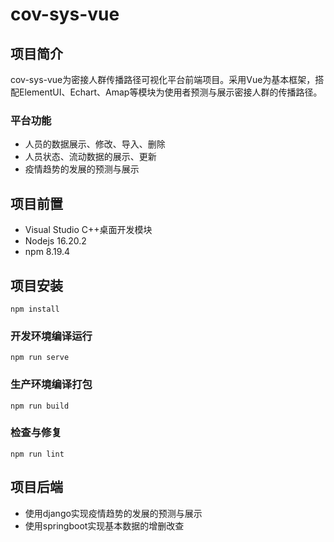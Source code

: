 # cov-sys-vue

## 项目简介
cov-sys-vue为密接人群传播路径可视化平台前端项目。采用Vue为基本框架，搭配ElementUI、Echart、Amap等模块为使用者预测与展示密接人群的传播路径。
### 平台功能
- 人员的数据展示、修改、导入、删除
- 人员状态、流动数据的展示、更新
- 疫情趋势的发展的预测与展示

## 项目前置
- Visual Studio C++桌面开发模块
- Nodejs 16.20.2
- npm 8.19.4

## 项目安装
```
npm install
```

### 开发环境编译运行
```
npm run serve
```

### 生产环境编译打包
```
npm run build
```

### 检查与修复
```
npm run lint
```
## 项目后端
- 使用django实现疫情趋势的发展的预测与展示
- 使用springboot实现基本数据的增删改查
